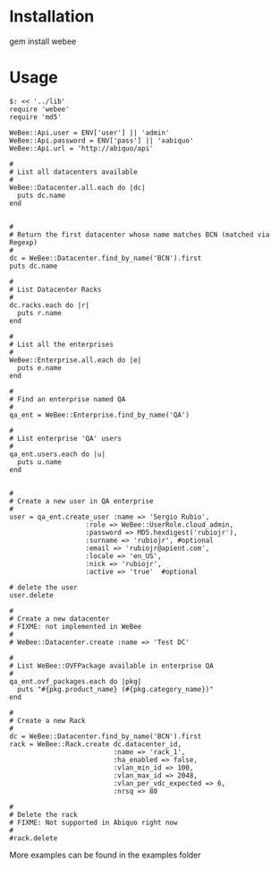 # Installation

gem install webee

# Usage

    $: << '../lib'
    require 'webee'
    require 'md5'
    
    WeBee::Api.user = ENV['user'] || 'admin'
    WeBee::Api.password = ENV['pass'] || 'xabiquo'
    WeBee::Api.url = 'http://abiquo/api'
    
    #
    # List all datacenters available
    # 
    WeBee::Datacenter.all.each do |dc|
      puts dc.name
    end
    
    
    # 
    # Return the first datacenter whose name matches BCN (matched via Regexp)
    #
    dc = WeBee::Datacenter.find_by_name('BCN').first
    puts dc.name
    
    #
    # List Datacenter Racks
    #
    dc.racks.each do |r|
      puts r.name
    end
    
    #
    # List all the enterprises
    #
    WeBee::Enterprise.all.each do |e|
      puts e.name
    end
    
    #
    # Find an enterprise named QA
    #
    qa_ent = WeBee::Enterprise.find_by_name('QA')
    
    #
    # List enterprise 'QA' users
    #
    qa_ent.users.each do |u|
      puts u.name
    end
    
    
    #
    # Create a new user in QA enterprise
    # 
    user = qa_ent.create_user :name => 'Sergio Rubio',
                       :role => WeBee::UserRole.cloud_admin,
                       :password => MD5.hexdigest('rubiojr'),
                       :surname => 'rubiojr', #optional
                       :email => 'rubiojr@apient.com',
                       :locale => 'en_US',
                       :nick => 'rubiojr',
                       :active => 'true'  #optional
    
    # delete the user
    user.delete
    
    #
    # Create a new datacenter
    # FIXME: not implemented in WeBee
    #
    # WeBee::Datacenter.create :name => 'Test DC'
    
    #
    # List WeBee::OVFPackage available in enterprise QA
    #
    qa_ent.ovf_packages.each do |pkg|
      puts "#{pkg.product_name} (#{pkg.category_name})"
    end
    
    #
    # Create a new Rack
    #
    dc = WeBee::Datacenter.find_by_name('BCN').first
    rack = WeBee::Rack.create dc.datacenter_id,
                              :name => 'rack_1',
                              :ha_enabled => false,
                              :vlan_min_id => 100,
                              :vlan_max_id => 2048,
                              :vlan_per_vdc_expected => 6,
                              :nrsq => 80
    
    #
    # Delete the rack
    # FIXME: Not supported in Abiquo right now
    #
    #rack.delete


More examples can be found in the examples folder

